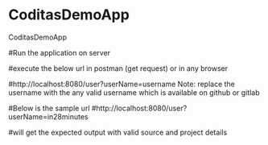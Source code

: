 # CoditasDemoApp
CoditasDemoApp

#Run the application on server

#execute the below url in postman (get request) or in any browser

#http://localhost:8080/user?userName=username
Note: replace the username with the any valid username which is available on github or gitlab

#Below is the sample url
#http://localhost:8080/user?userName=in28minutes

#will get the expected output with valid source and project details
